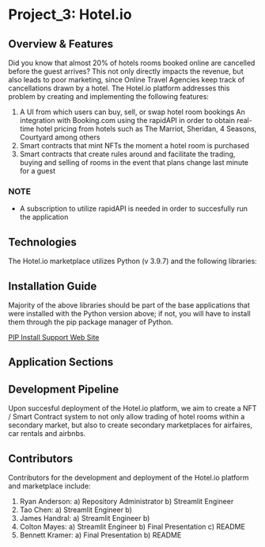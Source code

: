# Project_3: Hotel.io

## Overview & Features

Did you know that almost 20% of hotels rooms booked online are cancelled before the guest arrives? This not only directly impacts the revenue, but also leads to poor marketing, since Online Travel Agencies keep track of cancellations drawn by a hotel. The Hotel.io platform addresses this problem by creating and implementing the following features:

1) A UI from which users can buy, sell, or swap hotel room bookings
An integration with Booking.com using the rapidAPI in order to obtain real-time hotel pricing from hotels such as The Marriot, Sheridan, 4 Seasons, Courtyard among others
2) Smart contracts that mint NFTs the moment a hotel room is purchased
3) Smart contracts that create rules around and facilitate the trading, buying and selling of rooms in the event that plans change last minute for a guest

### NOTE

* A subscription to utilize rapidAPI is needed in order to succesfully run the application

## Technologies

The Hotel.io marketplace utilizes Python (v 3.9.7) and the following libraries:

## Installation Guide

Majority of the above libraries should be part of the base applications that were installed with the Python version above; if not, you will have to install them through the pip package manager of Python.

[PIP Install Support Web Site](https://packaging.python.org/en/latest/tutorials/installing-packages/#ensure-you-can-run-python-from-the-command-line)

## Application Sections

## Development Pipeline

Upon succesful deployment of the Hotel.io platform, we aim to create a NFT / Smart Contract system to not only allow trading of hotel rooms within a secondary market, but also to create secondary marketplaces for airfaires, car rentals and airbnbs.

## Contributors

Contributors for the development and deployment of the Hotel.io platform and marketplace include:

1. Ryan Anderson: a) Repository Administrator b) Streamlit Engineer
2. Tao Chen: a) Streamlit Engineer b)
3. James Handral: a) Streamlit Engineer b)
4. Colton Mayes: a) Streamlit Engineer b) Final Presentation c) README
5. Bennett Kramer: a) Final Presentation b) README
